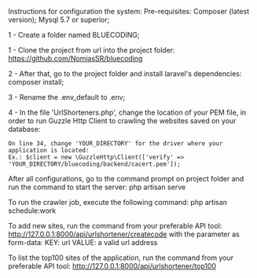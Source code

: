 Instructions for configuration the system:
Pre-requisites:
Composer (latest version);
Mysql 5.7 or superior;

1 - Create a folder named BLUECODING;

1 - Clone the project from url into the project folder: 
    https://github.com/NomiasSR/bluecoding

2 - After that, go to the project folder and install laravel's dependencies: 
    composer install;

3 - Rename the .env_default to .env;

4 - In the file 'UrlShorteners.php', change the location of your PEM file, in order
    to run Guzzle Http Client to crawling the websites saved on your database:

    On line 34, change 'YOUR_DIRECTORY' for the driver where your application is located:
    Ex.: $client = new \GuzzleHttp\Client(['verify' => 'YOUR_DIRECTORY/bluecoding/backend/cacert.pem']);


After all configurations, go to the command prompt on project folder and run the command 
to start the server:
php artisan serve


To run the crawler job, execute the following command:
php artisan schedule:work


To add new sites, run the command from your preferable API tool:
http://127.0.0.1:8000/api/urlshortener/createcode
with the parameter as form-data:
KEY: url       VALUE: a valid url address


To list the top100 sites of the application, run the command from your preferable API tool:
http://127.0.0.1:8000/api/urlshortener/top100